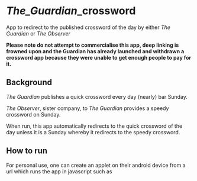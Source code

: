 # *The_Guardian*_crossword

App to redirect to the published crossword of the day by either *The Guardian* or *The Observer*

**Please note do not attempt to commercialise this app, deep linking is frowned upon and the Guardian has already launched and withdrawn a crossword app because they were unable to get enough people to pay for it.**

## Background

*The Guardian* publishes a quick crossword every day (nearly) bar Sunday.

*The Observer*, sister company, to *The Guardian* provides a speedy crossword on Sunday.

When run, this app automatically redirects to the quick crossword of the day unless it is a Sunday whereby it redirects to the speedy crossword.

## How to run

For personal use, one can create an applet on their android device from a url which runs the app in javascript such as 



